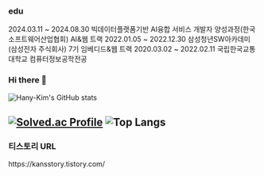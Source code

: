 ### edu
2024.03.11 ~ 2024.08.30 빅데이터플랫폼기반 AI융합 서비스 개발자 양성과정(한국소프트웨어산업협회) AI&웹 트랙
2022.01.05 ~ 2022.12.30 삼성청년SW아카데미(삼성전자 주식회사) 7기 임베디드&웹 트랙
2020.03.02 ~ 2022.02.11 국립한국교통대학교 컴퓨터정보공학전공

### Hi there 👋

<!--
**Hany-Kim/Hany-Kim** is a ✨ _special_ ✨ repository because its `README.md` (this file) appears on your GitHub profile.

Here are some ideas to get you started:

- 🔭 I’m currently working on ...
- 🌱 I’m currently learning ...
- 👯 I’m looking to collaborate on ...
- 🤔 I’m looking for help with ...
- 💬 Ask me about ...
- 📫 How to reach me: ...
- 😄 Pronouns: ...
- ⚡ Fun fact: ...
-->

![Hany-Kim's GitHub stats](https://github-readme-stats.vercel.app/api?username=Hany-Kim\&bg_color=30,e96443,904e95\&title_color=fff\&text_color=fff)

[![Solved.ac Profile](http://mazassumnida.wtf/api/v2/generate_badge?boj=kan)](https://solved.ac/kan/) ![Top Langs](https://github-readme-stats.vercel.app/api/top-langs/?username=Hany-Kim\&hide_progress=true)
---
<h3>티스토리 URL</h3>
https://kansstory.tistory.com/
